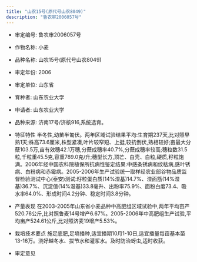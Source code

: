 ```yaml
---
title: "山农15号(原代号山农8049)"
description: "鲁农审2006057号"
---
```

* 审定编号:  鲁农审2006057号

*  作物名称:  小麦

*  品种名称:  山农15号(原代号山农8049)

*  审定年份:  2006

*  审定单位:  山东省

* 育种者:  山东农业大学

*  申请者:  山东农业大学

*  品种来源:  济南17号/济核916,系统选育。

*  特征特性
半冬性,幼苗半匍伏。两年区域试验结果平均:生育期237天,比对照早熟1天;株高73.6厘米,株型紧凑,叶片较窄短、上挺,较抗倒伏,熟相较好;亩最大分蘖103.5万,亩有效穗42.1万穗,分蘖成穗率40.7%,分蘖成穗率较高;穗粒数31.5粒,千粒重45.5克,容重789.0克/升;穗型长方,顶芒、白壳、白粒,硬质,籽粒饱满。2006年经中国农科院植保所抗病性鉴定结果:中感条锈病和纹枯病,感叶锈病、白粉病和赤霉病。2005-2006年生产试验统一取样经农业部谷物品质监督检验测试中心(泰安)测试:籽粒蛋白质(14%湿基)14.7%、湿面筋(14%湿基)36.7%、沉淀值(14%湿基)33.8毫升、出粉率75.9%、面粉白度73.4、吸水率64.0%、形成时间4.2分钟、稳定时间3.8分钟。

*  产量表现
在2003-2005年山东省小麦品种中高肥组区域试验中,两年平均亩产520.76公斤,比对照鲁麦14号增产6.67%。2005-2006年中高肥组生产试验,平均亩产524.61公斤,比对照济麦19增产5.53%。

*  栽培技术要点
施足底肥,足墒播种,适宜播期10月1-10日,适宜播量每亩基本苗13-16万。浇好越冬水、拔节水和灌浆水。及时防治蚜虫,适时收获。

*  审定意见

